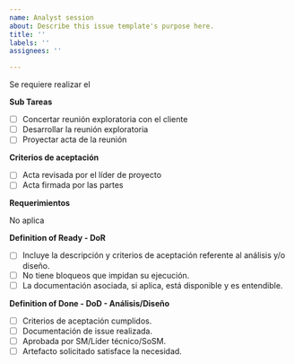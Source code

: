 ```yaml
---
name: Analyst session
about: Describe this issue template's purpose here.
title: ''
labels: ''
assignees: ''

---
```


Se requiere realizar el 

**Sub Tareas**

- [ ] Concertar reunión exploratoria con el cliente
- [ ] Desarrollar la reunión exploratoria
- [ ] Proyectar acta de la reunión

**Criterios de aceptación**

- [ ] Acta revisada por el líder de proyecto
- [ ] Acta firmada por las partes

**Requerimientos**

No aplica

**Definition of Ready - DoR**

- [ ] Incluye la descripción y criterios de aceptación referente al análisis y/o diseño.
- [ ] No tiene bloqueos que impidan su ejecución.
- [ ] La documentación asociada, si aplica, está disponible y es entendible.

**Definition of Done - DoD - Análisis/Diseño**

- [ ] Criterios de aceptación cumplidos.
- [ ] Documentación de issue realizada.
- [ ] Aprobada por SM/Líder técnico/SoSM.
- [ ] Artefacto solicitado satisface la necesidad.
